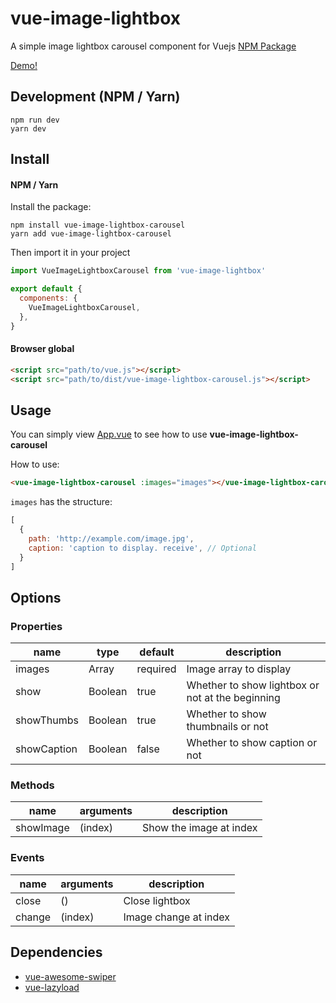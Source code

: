 
# vue-image-lightbox
A simple image lightbox carousel component for Vuejs
[NPM Package](https://www.npmjs.com/package/vue-image-lightbox-carousel)


[Demo!](http://pexea12.github.io/vue-image-lightbox/)

## Development (NPM / Yarn)
```
npm run dev
yarn dev
```

## Install

#### NPM / Yarn

Install the package:

```
npm install vue-image-lightbox-carousel
yarn add vue-image-lightbox-carousel
```

Then import it in your project

```javascript
import VueImageLightboxCarousel from 'vue-image-lightbox'

export default {
  components: {
    VueImageLightboxCarousel,
  },
}
```

#### Browser global

```html
<script src="path/to/vue.js"></script>
<script src="path/to/dist/vue-image-lightbox-carousel.js"></script>
```

## Usage

You can simply view [App.vue](https://github.com/pexea12/vue-image-lightbox/blob/master/src/App.vue) to see how to use **vue-image-lightbox-carousel**

How to use:
```html
<vue-image-lightbox-carousel :images="images"></vue-image-lightbox-carousel>
```

`images` has the structure:
```javascript
[
  {
    path: 'http://example.com/image.jpg',
    caption: 'caption to display. receive', // Optional
  }
]
```

## Options

### Properties
<table>
  <thead>
    <tr>
      <th>name</th>
      <th>type</th>
      <th>default</th>
      <th>description</th>
    </tr>
  </thead>
  <tbody>
    <tr>
      <td>images</td>
      <td>Array</td>
      <td>required</td>
      <td>Image array to display</td>
    </tr>
    <tr>
      <td>show</td>
      <td>Boolean</td>
      <td>true</td>
      <td>Whether to show lightbox or not at the beginning</td>
    </tr>
    <tr>
      <td>showThumbs</td>
      <td>Boolean</td>
      <td>true</td>
      <td>Whether to show thumbnails or not</td>
    </tr>
    <tr>
      <td>showCaption</td>
      <td>Boolean</td>
      <td>false</td>
      <td>Whether to show caption or not</td>
    </tr>
  </tbody>
</table>

### Methods
<table>
  <thead>
    <tr>
      <th>name</th>
      <th>arguments</th>
      <th>description</th>
    </tr>
  </thead>
  <tbody>
    <tr>
      <td>showImage</td>
      <td>(index)</td>
      <td>Show the image at index</td>
    </tr>
  </tbody>
</table>

### Events
<table>
  <thead>
    <tr>
      <th>name</th>
      <th>arguments</th>
      <th>description</th>
    </tr>
  </thead>
  <tbody>
    <tr>
      <td>close</td>
      <td>()</td>
      <td>Close lightbox</td>
    </tr>
    <tr>
      <td>change</td>
      <td>(index)</td>
      <td>Image change at index</td>
    </tr>
  </tbody>
</table>

## Dependencies
- [vue-awesome-swiper](https://github.com/surmon-china/vue-awesome-swiper)
- [vue-lazyload](https://github.com/hilongjw/vue-lazyload)
